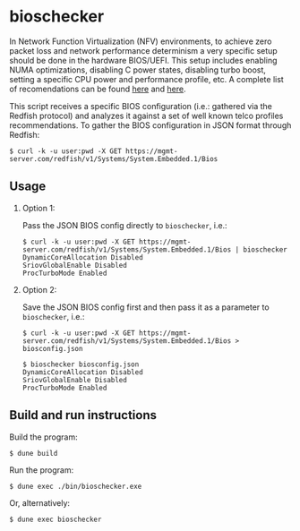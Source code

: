 # bioschecker

In Network Function Virtualization (NFV) environments, to achieve zero packet loss and network performance determinism a very specific setup should be done in the hardware BIOS/UEFI.
This setup includes enabling NUMA optimizations, disabling C power states, disabling turbo boost, setting a specific CPU power and performance profile, etc.
A complete list of recomendations can be found [here](https://www.redhat.com/en/blog/tuning-zero-packet-loss-red-hat-openstack-platform-part-1) and [here](https://access.redhat.com/documentation/en-us/red_hat_openstack_platform/17.1-beta/html-single/configuring_network_functions_virtualization/index#ref_nfv-bios-settings_nfv).

This script receives a specific BIOS configuration (i.e.: gathered via the Redfish protocol) and analyzes it against a set of well known telco profiles recommendations. To gather the BIOS configuration in JSON format through Redfish:
```
$ curl -k -u user:pwd -X GET https://mgmt-server.com/redfish/v1/Systems/System.Embedded.1/Bios
```

## Usage

1. Option 1:

    Pass the JSON BIOS config directly to `bioschecker`, i.e.:
    ```
    $ curl -k -u user:pwd -X GET https://mgmt-server.com/redfish/v1/Systems/System.Embedded.1/Bios | bioschecker
    DynamicCoreAllocation Disabled
    SriovGlobalEnable Disabled
    ProcTurboMode Enabled
    ```

2. Option 2:
    
    Save the JSON BIOS config first and then pass it as a parameter to `bioschecker`, i.e.:
    ```
    $ curl -k -u user:pwd -X GET https://mgmt-server.com/redfish/v1/Systems/System.Embedded.1/Bios > biosconfig.json

    $ bioschecker biosconfig.json
    DynamicCoreAllocation Disabled
    SriovGlobalEnable Disabled
    ProcTurboMode Enabled
    ```

## Build and run instructions

Build the program:
```
$ dune build
```

Run the program:
```
$ dune exec ./bin/bioschecker.exe
```

Or, alternatively:
```
$ dune exec bioschecker
```
